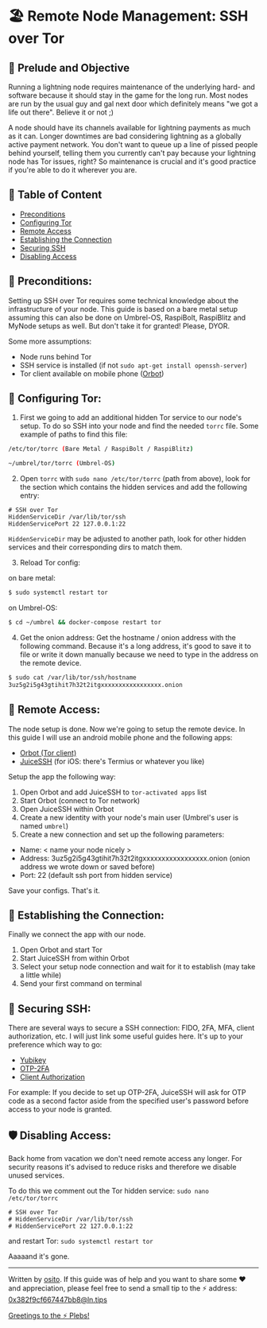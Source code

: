 # 🏖 Remote Node Management: SSH over Tor

## 📄 Prelude and Objective ##
Running a lightning node requires maintenance of the underlying hard- and software because it should stay in the game for the long run. Most nodes are run by the usual guy and gal next door which definitely means "we got a life out there". Believe it or not ;)

A node should have its channels available for lightning payments as much as it can. Longer downtimes are bad considering lightning as a globally active payment network. You don't want to queue up a line of pissed people behind yourself, telling them you currently can't pay because your lightning node has Tor issues, right? So maintenance is crucial and it's good practice if you're able to do it wherever you are. 

## 📜 Table of Content ##

- [Preconditions](#preconditions)
- [Configuring Tor](#configuring-tor)
- [Remote Access](#remote-access)
- [Establishing the Connection](#establishing-the-connection)
- [Securing SSH](#securing-ssh)
- [Disabling Access](#disabling-access)

## 🔎 Preconditions: ##

Setting up SSH over Tor requires some technical knowledge about the infrastructure of your node. This guide is based on a bare metal setup assuming this can also be done on Umbrel-OS, RaspiBolt, RaspiBlitz and MyNode setups as well. But don't take it for granted! Please, DYOR.

Some more assumptions:
- Node runs behind Tor
- SSH service is installed (if not `sudo apt-get install openssh-server`)
- Tor client available on mobile phone ([Orbot](https://github.com/guardianproject/orbot))

## 🥷 Configuring Tor: ##

1) First we going to add an additional hidden Tor service to our node's setup. To do so SSH into your node and find the needed `torrc` file. Some example of paths to find this file:
```sh
/etc/tor/torrc (Bare Metal / RaspiBolt / RaspiBlitz)

~/umbrel/tor/torrc (Umbrel-OS)
```

2) Open `torrc` with `sudo nano /etc/tor/torrc` (path from above), look for the section which contains the hidden services and add the following entry:
```tor
# SSH over Tor
HiddenServiceDir /var/lib/tor/ssh
HiddenServicePort 22 127.0.0.1:22
```
`HiddenServiceDir` may be adjusted to another path, look for other hidden services and their corresponding dirs to match them.

3) Reload Tor config:

on bare metal:
```sh
$ sudo systemctl restart tor
```
on Umbrel-OS:
```sh
$ cd ~/umbrel && docker-compose restart tor
```

4) Get the onion address:
Get the hostname / onion address with the following command. Because it's a long address, it's good to save it to file or write it down manually because we need to type in the address on the remote device. 
```sh
$ sudo cat /var/lib/tor/ssh/hostname
3uz5g2i5g43gtihit7h32t2itgxxxxxxxxxxxxxxxxx.onion
```


## 🔑 Remote Access: ##

The node setup is done. Now we're going to setup the remote device. In this guide I will use an android mobile phone and the following apps:
- [Orbot (Tor client)](https://github.com/guardianproject/orbot)
- [JuiceSSH](https://juicessh.com) (for iOS: there's Termius or whatever you like)

Setup the app the following way:
1) Open Orbot and add JuiceSSH to `tor-activated apps` list
2) Start Orbot (connect to Tor network)
3) Open JuiceSSH within Orbot
4) Create a new identity with your node's main user (Umbrel's user is named `umbrel`)
5) Create a new connection and set up the following parameters:
- Name: < name your node nicely >
- Address: 3uz5g2i5g43gtihit7h32t2itgxxxxxxxxxxxxxxxxx.onion (onion address we wrote down or saved before)
- Port: 22 (default ssh port from hidden service)


Save your configs. That's it. 


## 📲 Establishing the Connection: ##

Finally we connect the app with our node. 
1) Open Orbot and start Tor
2) Start JuiceSSH from within Orbot
3) Select your setup node connection and wait for it to establish (may take a little while)
4) Send your first command on terminal


## 🔐 Securing SSH: ##
There are several ways to secure a SSH connection: FIDO, 2FA, MFA, client authorization, etc. I will just link some useful guides here. It's up to your preference which way to go:
- [Yubikey](https://developers.yubico.com/yubico-pam/YubiKey_and_SSH_via_PAM.html)
- [OTP-2FA](https://www.simplified.guide/ssh/use-otp-2fa)
- [Client Authorization](https://openoms.github.io/bitcoin-tutorials/tor_hidden_service_example.html#add-client-authorization-optional)

For example: If you decide to set up OTP-2FA, JuiceSSH will ask for OTP code as a second factor aside from the specified user's password before access to your node is granted.

## 🛡 Disabling Access: ##
Back home from vacation we don't need remote access any longer. For security reasons it's advised to reduce risks and therefore we disable unused services.

To do this we comment out the Tor hidden service: `sudo nano /etc/tor/torrc`
```
# SSH over Tor
# HiddenServiceDir /var/lib/tor/ssh
# HiddenServicePort 22 127.0.0.1:22
```
and restart Tor: `sudo systemctl restart tor`

Aaaaand it's gone. 


_______________________________________________________________

Written by [osito](https://github.com/blckbx). If this guide was of help and you want to share some ♥ and appreciation, please feel free to send a small tip to the ⚡ address: 0x382f9cf667447bb8@ln.tips

[Greetings to the ⚡ Plebs!](https://t.me/plebnet)
